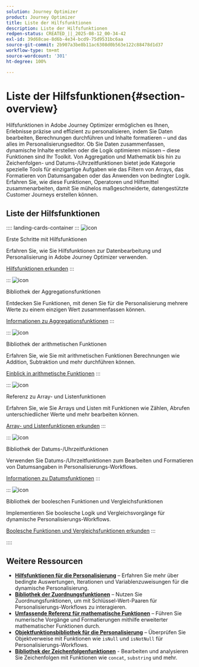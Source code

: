 ```yaml
---
solution: Journey Optimizer
product: Journey Optimizer
title: Liste der Hilfsfunktionen
description: Liste der Hilfsfunktionen
redpen-status: CREATED_||_2025-08-12_00-34-42
exl-id: 39d68cae-8d6b-4e34-bcd9-75d9531bc6aa
source-git-commit: 2b907a3be8b11ac6308d0b563e122c88478d1d37
workflow-type: tm+mt
source-wordcount: '301'
ht-degree: 100%

---
```


# Liste der Hilfsfunktionen{#section-overview}

Hilfsfunktionen in Adobe Journey Optimizer ermöglichen es Ihnen, Erlebnisse präzise und effizient zu personalisieren, indem Sie Daten bearbeiten, Berechnungen durchführen und Inhalte formatieren – und das alles im Personalisierungseditor. Ob Sie Daten zusammenfassen, dynamische Inhalte erstellen oder die Logik optimieren müssen – diese Funktionen sind Ihr Toolkit. Von Aggregation und Mathematik bis hin zu Zeichenfolgen- und Datums-/Uhrzeitfunktionen bietet jede Kategorie spezielle Tools für einzigartige Aufgaben wie das Filtern von Arrays, das Formatieren von Datumsangaben oder das Anwenden von bedingter Logik. Erfahren Sie, wie diese Funktionen, Operatoren und Hilfsmittel zusammenarbeiten, damit Sie mühelos maßgeschneiderte, datengestützte Customer Journeys erstellen können.

## Liste der Hilfsfunktionen

:::: landing-cards-container
:::
![icon](https://cdn.experienceleague.adobe.com/icons/circle-play.svg)

Erste Schritte mit Hilfsfunktionen

Erfahren Sie, wie Sie Hilfsfunktionen zur Datenbearbeitung und Personalisierung in Adobe Journey Optimizer verwenden.

[Hilfsfunktionen erkunden](../using/personalization/functions/functions.md)
:::

:::
![icon](https://cdn.experienceleague.adobe.com/icons/list-check.svg)

Bibliothek der Aggregationsfunktionen

Entdecken Sie Funktionen, mit denen Sie für die Personalisierung mehrere Werte zu einem einzigen Wert zusammenfassen können.

[Informationen zu Aggregationsfunktionen](../using/personalization/functions/aggregation.md)
:::

:::
![icon](https://cdn.experienceleague.adobe.com/icons/code-branch.svg)

Bibliothek der arithmetischen Funktionen

Erfahren Sie, wie Sie mit arithmetischen Funktionen Berechnungen wie Addition, Subtraktion und mehr durchführen können.

[Einblick in arithmetische Funktionen](../using/personalization/functions/arithmetic-functions.md)
:::

:::
![icon](https://cdn.experienceleague.adobe.com/icons/code-branch.svg)

Referenz zu Array- und Listenfunktionen

Erfahren Sie, wie Sie Arrays und Listen mit Funktionen wie Zählen, Abrufen unterschiedlicher Werte und mehr bearbeiten können.

[Array- und Listenfunktionen erkunden](../using/personalization/functions/arrays-list.md)
:::

:::
![icon](https://cdn.experienceleague.adobe.com/icons/calendar-alt.svg?lang=de)

Bibliothek der Datums-/Uhrzeitfunktionen

Verwenden Sie Datums-/Uhrzeitfunktionen zum Bearbeiten und Formatieren von Datumsangaben in Personalisierungs-Workflows.

[Informationen zu Datumsfunktionen](../using/personalization/functions/dates.md)
:::

:::
![icon](https://cdn.experienceleague.adobe.com/icons/code-branch.svg)

Bibliothek der booleschen Funktionen und Vergleichsfunktionen

Implementieren Sie boolesche Logik und Vergleichsvorgänge für dynamische Personalisierungs-Workflows.

[Boolesche Funktionen und Vergleichsfunktionen erkunden](../using/personalization/functions/operators.md)
:::

::::


## Weitere Ressourcen

- **[Hilfsfunktionen für die Personalisierung](../using/personalization/functions/helpers.md)** – Erfahren Sie mehr über bedingte Auswertungen, Iterationen und Variablenzuweisungen für die dynamische Personalisierung.
- **[Bibliothek der Zuordnungsfunktionen](../using/personalization/functions/maps.md)** – Nutzen Sie Zuordnungsfunktionen, um mit Schlüssel-Wert-Paaren für Personalisierungs-Workflows zu interagieren.
- **[Umfassende Referenz für mathematische Funktionen](../using/personalization/functions/math.md)** – Führen Sie numerische Vorgänge und Formatierungen mithilfe erweiterter mathematischer Funktionen durch.
- **[Objektfunktionsbibliothek für die Personalisierung](../using/personalization/functions/objects.md)** – Überprüfen Sie Objektverweise mit Funktionen wie `isNull` und `isNotNull` für Personalisierungs-Workflows.
- **[Bibliothek der Zeichenfolgenfunktionen](../using/personalization/functions/string.md)** - Bearbeiten und analysieren Sie Zeichenfolgen mit Funktionen wie `concat`, `substring` und mehr.
